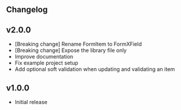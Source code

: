 ## Changelog

## v2.0.0
- [Breaking change] Rename FormItem to FormXField 
- [Breaking change] Expose the library file only
- Improve documentation
- Fix example project setup
- Add optional soft validation when updating and validating an item

## v1.0.0
- Initial release

